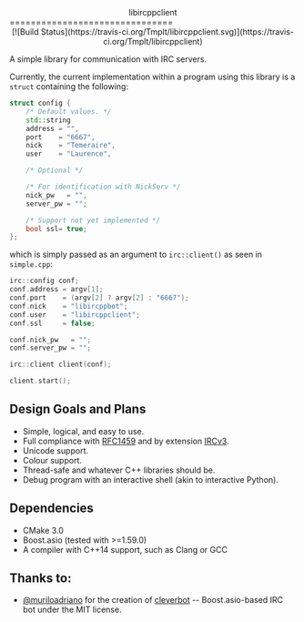 <center>libircppclient</center>
===============================
<center>
[![Build Status](https://travis-ci.org/Tmplt/libircppclient.svg)](https://travis-ci.org/Tmplt/libircppclient)
</center>


A simple library for communication with IRC servers.

Currently, the current implementation within a program using this library is a `struct` containing the following:

```cpp
struct config {
    /* Default values. */
    std::string
    address = "",
    port    = "6667",
    nick    = "Temeraire",
    user    = "Laurence",

    /* Optional */

    /* For identification with NickServ */
    nick_pw   = "",
    server_pw = "";

    /* Support not yet implemented */
    bool ssl= true;
};
```

which is simply passed as an argument to `irc::client()` as seen in `simple.cpp`:

```cpp
irc::config conf;
conf.address = argv[1];
conf.port    = (argv[2] ? argv[2] : "6667");
conf.nick    = "libircppbot";
conf.user    = "libircppclient";
conf.ssl     = false;

conf.nick_pw   = "";
conf.server_pw = "";

irc::client client(conf);

client.start();
```

Design Goals and Plans
------------
* Simple, logical, and easy to use.
* Full compliance with [RFC1459](https://tools.ietf.org/html/rfc1459) and by extension [IRCv3](http://ircv3.net/).
* Unicode support.
* Colour support.
* Thread-safe and whatever C++ libraries should be.
* Debug program with an interactive shell (akin to interactive Python).

Dependencies
------------
* CMake 3.0
* Boost.asio (tested with >=1.59.0)
* A compiler with C++14 support, such as Clang or GCC

Thanks to:
----------
- [@muriloadriano](https://github.com/muriloadriano) for the creation of [cleverbot](https://github.com/muriloadriano/cleverbot) -- Boost.asio-based IRC bot under the MIT license.
